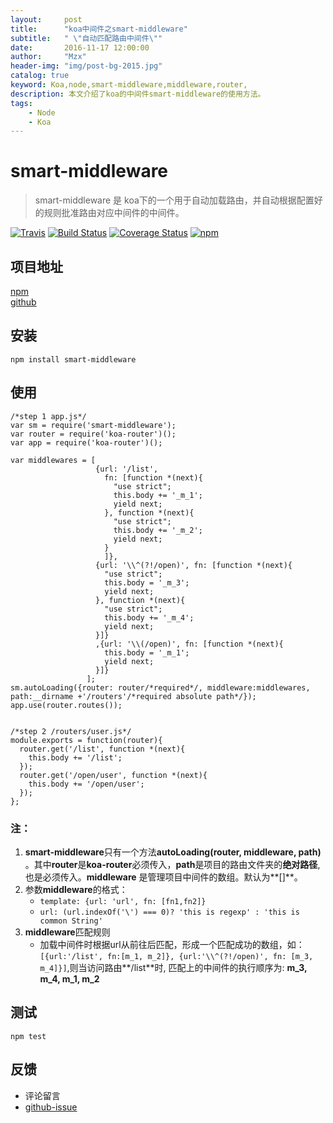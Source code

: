 ```yaml
---
layout:     post
title:      "koa中间件之smart-middleware"
subtitle:   " \"自动匹配路由中间件\""
date:       2016-11-17 12:00:00
author:     "Mzx"
header-img: "img/post-bg-2015.jpg"
catalog: true
keyword: Koa,node,smart-middleware,middleware,router,
description: 本文介绍了koa的中间件smart-middleware的使用方法。
tags:
    - Node
    - Koa
---
```



#  smart-middleware
> smart-middleware 是 koa下的一个用于自动加载路由，并自动根据配置好的规则批准路由对应中间件的中间件。  

[![Travis](https://img.shields.io/badge/npm-0.1.1-brightgreen.svg?style=flat-square)](https://www.npmjs.com/package/smart-middleware)
[![Build Status](https://travis-ci.org/amenema/smart-middleware.svg?branch=master)](https://travis-ci.org/amenema/smart-middleware)
[![Coverage Status](https://coveralls.io/repos/github/amenema/smart-middleware/badge.svg?branch=master)](https://coveralls.io/github/amenema/smart-middleware?branch=master)
[![npm](https://img.shields.io/npm/l/express.svg?style=flat-square)](https://github.com/amenema/smart-middleware/https://github.com/amenema/smart-middleware/blob/master/LICENSE)
 
## 项目地址
[npm](https://www.npmjs.com/package/smart-middleware)  
[github](https://github.com/amenema/smart-middleware)

## 安装
```
npm install smart-middleware
```
## 使用
```
/*step 1 app.js*/
var sm = require('smart-middleware');
var router = require('koa-router')();
var app = require('koa-router')();

var middlewares = [
                   {url: '/list',
                     fn: [function *(next){
                       "use strict";
                       this.body += '_m_1';
                       yield next;
                     }, function *(next){
                       "use strict";
                       this.body += '_m_2';
                       yield next;
                     }
                     ]},
                   {url: '\\^(?!/open)', fn: [function *(next){
                     "use strict";
                     this.body = '_m_3';
                     yield next;
                   }, function *(next){
                     "use strict";
                     this.body += '_m_4';
                     yield next;
                   }]}
                   ,{url: '\\(/open)', fn: [function *(next){
                     this.body = '_m_1';
                     yield next;
                   }]}
                 ];
sm.autoLoading({router: router/*required*/, middleware:middlewares, path:__dirname +'/routers'/*required absolute path*/});
app.use(router.routes());


/*step 2 /routers/user.js*/
module.exports = function(router){
  router.get('/list', function *(next){
    this.body += '/list';
  });
  router.get('/open/user', function *(next){
    this.body += '/open/user';
  });
};
```
### 注：
1. **smart-middleware**只有一个方法**autoLoading(router, middleware, path)** 。其中**router**是**koa-router**必须传入，**path**是项目的路由文件夹的**绝对路径**,也是必须传入。**middleware** 是管理项目中间件的数组。默认为**[]**。
2. 参数**middleware**的格式：
	* ```template: {url: 'url', fn: [fn1,fn2]}```
	* ```url: (url.indexOf('\') === 0)? 'this is regexp' : 'this is common String'```
3. **middleware**匹配规则
	* 加载中间件时根据url从前往后匹配，形成一个匹配成功的数组，如：```[{url:'/list', fn:[m_1, m_2]}, {url:'\\^(?!/open)', fn: [m_3, m_4]}]```,则当访问路由**/list**时, 匹配上的中间件的执行顺序为: **m\_3, m\_4, m\_1, m\_2**

## 测试
```npm test```

## 反馈
* 评论留言
* [github-issue](https://github.com/amenema/smart-middleware/issues)
